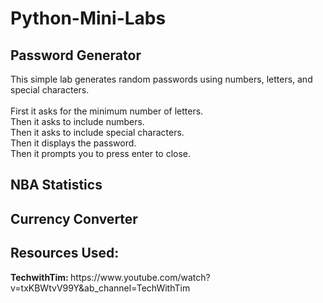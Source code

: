 <h1>Python-Mini-Labs</h1>
<h2>Password Generator</h2>
This simple lab generates random passwords using numbers, letters, and special characters.
<br>
<br>
First it asks for the minimum number of letters.<br>
Then it asks to include numbers.<br>
Then it asks to include special characters.<br>
Then it displays the password. <br>
Then it prompts you to press enter to close.


<h2>NBA Statistics</h2>
<h2>Currency Converter</h2>
<h2>Resources Used:</h2>
<b>TechwithTim: </b>https://www.youtube.com/watch?v=txKBWtvV99Y&ab_channel=TechWithTim
